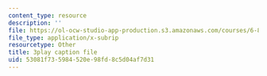 ```yaml
---
content_type: resource
description: ''
file: https://ol-ocw-studio-app-production.s3.amazonaws.com/courses/6-858-computer-systems-security-fall-2014/53081f735984520e98fd8c5d04af7d31_eRJ_r8WF1Y0.vtt
file_type: application/x-subrip
resourcetype: Other
title: 3play caption file
uid: 53081f73-5984-520e-98fd-8c5d04af7d31
---
```

